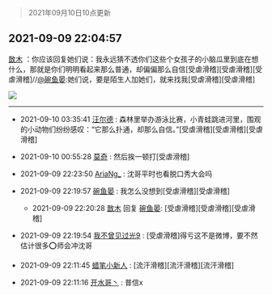 > 2021年09月10日10点更新
<link rel="stylesheet" href="https://cdn.jsdelivr.net/gh/taotie6/sampleJSON@main/css/photo_show.css">
<meta name="referrer" content="no-referrer" />


 ## 2021-09-09 22:04:57 

 [㪚木](https://www.coolapk.com/feed/29877913?shareKey=YjZmY2RjNDY5YjFkNjEzYTIxNzQ~) ：你应该回复她们说：我永远猜不透你们这些个女孩子的小脑瓜里到底在想什么，那就是你们明明看起来那么普通，却偏偏那么自信[受虐滑稽][受虐滑稽][受虐滑稽]//<a class="feed-link-uname" href="/u/碗鱼晏">@碗鱼晏</a>:她们说，要是陌生人加她们，就来找我[受虐滑稽][受虐滑稽] 

<div class="album">
<img class="img-item" src="http://image.coolapk.com/feed/2020/0606/14/1081091_39c516f3_5623_1393@320x180.gif" />
</div>

 ------- 

- 2021-09-10 03:35:41 [汪尔德](uid=1595236) : 森林里举办游泳比赛，小青蛙跳进河里，围观的小动物们纷纷感叹：“它那么扑通，却那么自信。” ​​​[受虐滑稽][受虐滑稽][受虐滑稽] 

- 2021-09-10 00:55:28 [莫奇](uid=131936) : 然后挨一顿打[受虐滑稽] 

- 2021-09-09 22:23:50 [AriaNg_](uid=3504887) : 沈哥平时也看脱口秀大会吗 

- 2021-09-09 22:19:57 [碗鱼晏](uid=11731737) : 我怎么没想到[受虐滑稽][受虐滑稽] 

    - 2021-09-09 22:20:28 [㪚木](uid=1081091) 回复 [碗鱼晏](uid=11731737): [受虐滑稽][受虐滑稽][受虐滑稽] 

- 2021-09-09 22:19:54 [我不曾见过光9](uid=1784401) : [受虐滑稽]得亏这不是微博，要不然估计很多⭕师会冲沈哥 

- 2021-09-09 22:11:45 [蜡笔小新人](uid=4236945) : [流汗滑稽][流汗滑稽][流汗滑稽] 

- 2021-09-09 22:11:16 [开水哥丶](uid=608451) : 普信x 

